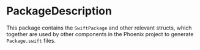 # PackageDescription

This package contains the `SwiftPackage` and other relevant structs, which together 
are used by other components in the Phoenix project to generate `Package.swift` files.
